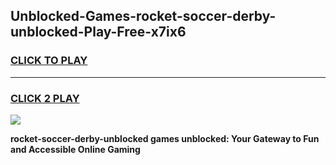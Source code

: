 
## Unblocked-Games-rocket-soccer-derby-unblocked-Play-Free-x7ix6
<h3>
<a href="https://premium76.site?title=rocket-soccer-derby-unblocked&ref=24M">CLICK TO PLAY</a></h3>
<hr>

<h3>
<a href="https://premium76.site?title=rocket-soccer-derby-unblocked&ref=24M">CLICK 2 PLAY</a>
  
</h3>

<a href="https://premium76.site?title=rocket-soccer-derby-unblocked&ref=24M"><img src="https://clearcache.store/games.png"></a>


**rocket-soccer-derby-unblocked games unblocked: Your Gateway to Fun and Accessible Online Gaming**

